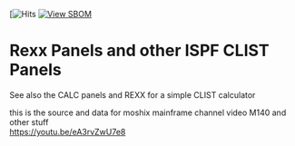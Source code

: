 [![Hits](https://hits.seeyoufarm.com/api/count/incr/badge.svg?url=https%3A%2F%2Fgithub.com%2Fmoshix%2Frexxpanels&count_bg=%2379C83D&title_bg=%23555555&icon=&icon_color=%23E7E7E7&title=hits&edge_flat=false)
[![View SBOM](https://img.shields.io/badge/sbom.sh-viewSBOM-blue?link=https%3A%2F%2Fsbom.sh%2F73635d8b-cbf0-42f7-8d1e-51ffd089c028)](https://sbom.sh/73635d8b-cbf0-42f7-8d1e-51ffd089c028)
<br>
# Rexx Panels and other ISPF CLIST Panels

See also the CALC panels and REXX for a simple CLIST calculator 

this is the source and data for moshix mainframe channel video M140 and other stuff  
https://youtu.be/eA3rvZwU7e8

